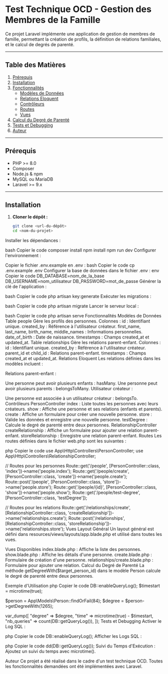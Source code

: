 # Test Technique OCD - Gestion des Membres de la Famille

Ce projet Laravel implémente une application de gestion de membres de famille, permettant la création de profils, la définition de relations familiales, et le calcul de degrés de parenté.

---

## Table des Matières

1. [Prérequis](#prérequis)
2. [Installation](#installation)
3. [Fonctionnalités](#fonctionnalités)
   - [Modèles de Données](#modèles-de-données)
   - [Relations Eloquent](#relations-eloquent)
   - [Contrôleurs](#contrôleurs)
   - [Routes](#routes)
   - [Vues](#vues)
4. [Calcul du Degré de Parenté](#calcul-du-degré-de-parenté)
5. [Tests et Debugging](#tests-et-debugging)
6. [Auteur](#auteur)

---

## Prérequis

- PHP >= 8.0
- Composer
- Node.js & npm
- MySQL ou MariaDB
- Laravel >= 9.x

---

## Installation

1. **Cloner le dépôt :**
   ```bash
   git clone <url-du-dépôt>
   cd <nom-du-projet>
Installer les dépendances :

bash
Copier le code
composer install
npm install
npm run dev
Configurer l'environnement :

Copier le fichier .env.example en .env :
bash
Copier le code
cp .env.example .env
Configurer la base de données dans le fichier .env :
env
Copier le code
DB_DATABASE=nom_de_la_base
DB_USERNAME=nom_utilisateur
DB_PASSWORD=mot_de_passe
Générer la clé de l'application :

bash
Copier le code
php artisan key:generate
Exécuter les migrations :

bash
Copier le code
php artisan migrate
Lancer le serveur local :

bash
Copier le code
php artisan serve
Fonctionnalités
Modèles de Données
Table people
Gère les profils des personnes.
Colonnes :
id : Identifiant unique.
created_by : Référence à l'utilisateur créateur.
first_name, last_name, birth_name, middle_names : Informations personnelles.
date_of_birth : Date de naissance.
timestamps : Champs created_at et updated_at.
Table relationships
Gère les relations parent-enfant.
Colonnes :
id : Identifiant unique.
created_by : Référence à l'utilisateur créateur.
parent_id et child_id : Relations parent-enfant.
timestamps : Champs created_at et updated_at.
Relations Eloquent
Les relations définies dans les modèles incluent :

Relations parent-enfant :

Une personne peut avoir plusieurs enfants : hasMany.
Une personne peut avoir plusieurs parents : belongsToMany.
Utilisateur créateur :

Une personne est associée à un utilisateur créateur : belongsTo.
Contrôleurs
PersonController
index : Liste toutes les personnes avec leurs créateurs.
show : Affiche une personne et ses relations (enfants et parents).
create : Affiche un formulaire pour créer une nouvelle personne.
store : Valide les données et enregistre une nouvelle personne.
testDegree : Calcule le degré de parenté entre deux personnes.
RelationshipController
createRelationship : Affiche un formulaire pour ajouter une relation parent-enfant.
storeRelationship : Enregistre une relation parent-enfant.
Routes
Les routes définies dans le fichier web.php sont les suivantes :

php
Copier le code
use App\Http\Controllers\PersonController;
use App\Http\Controllers\RelationshipController;

// Routes pour les personnes
Route::get('/people', [PersonController::class, 'index'])->name('people.index');
Route::get('/people/create', [PersonController::class, 'create'])->name('people.create');
Route::post('/people', [PersonController::class, 'store'])->name('people.store');
Route::get('/people/{id}', [PersonController::class, 'show'])->name('people.show');
Route::get('/people/test-degree', [PersonController::class, 'testDegree']);

// Routes pour les relations
Route::get('/relationships/create', [RelationshipController::class, 'createRelationship'])->name('relationships.create');
Route::post('/relationships', [RelationshipController::class, 'storeRelationship'])->name('relationships.store');
Vues
Layout Général
Un layout général est défini dans resources/views/layouts/app.blade.php et utilisé dans toutes les vues.

Vues Disponibles
index.blade.php : Affiche la liste des personnes.
show.blade.php : Affiche les détails d'une personne.
create.blade.php : Formulaire de création d'une personne.
relationships/create.blade.php : Formulaire pour ajouter une relation.
Calcul du Degré de Parenté
La méthode getDegreeWith($target_person_id) dans le modèle Person calcule le degré de parenté entre deux personnes.

Exemple d'Utilisation
php
Copier le code
DB::enableQueryLog();
$timestart = microtime(true);

$person = App\Models\Person::findOrFail(84);
$degree = $person->getDegreeWith(1265);

var_dump([
    "degree" => $degree,
    "time" => microtime(true) - $timestart,
    "nb_queries" => count(DB::getQueryLog()),
]);
Tests et Debugging
Activer le Log SQL :

php
Copier le code
DB::enableQueryLog();
Afficher les Logs SQL :

php
Copier le code
dd(DB::getQueryLog());
Suivi du Temps d'Exécution : Ajoutez un suivi du temps avec microtime().

Auteur
Ce projet a été réalisé dans le cadre d'un test technique OCD. Toutes les fonctionnalités demandées ont été implémentées avec Laravel.













